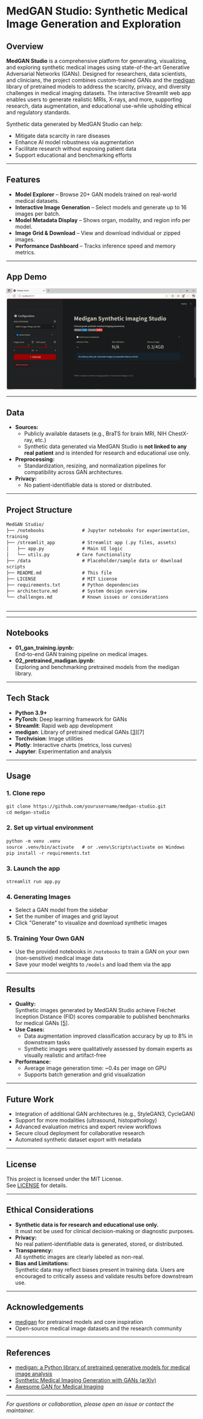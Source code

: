 # MedGAN Studio: Synthetic Medical Image Generation and Exploration

## Overview

**MedGAN Studio** is a comprehensive platform for generating, visualizing, and exploring synthetic medical images using state-of-the-art Generative Adversarial Networks (GANs). Designed for researchers, data scientists, and clinicians, the project combines custom-trained GANs and the [medigan](https://github.com/richardobi/medigan) library of pretrained models to address the scarcity, privacy, and diversity challenges in medical imaging datasets. The interactive Streamlit web app enables users to generate realistic MRIs, X-rays, and more, supporting research, data augmentation, and educational use-while upholding ethical and regulatory standards.

Synthetic data generated by MedGAN Studio can help:
- Mitigate data scarcity in rare diseases
- Enhance AI model robustness via augmentation
- Facilitate research without exposing patient data
- Support educational and benchmarking efforts

---

## Features

- **Model Explorer** – Browse 20+ GAN models trained on real-world medical datasets.
- **Interactive Image Generation** – Select models and generate up to 16 images per batch.
- **Model Metadata Display** – Shows organ, modality, and region info per model.
- **Image Grid & Download** – View and download individual or zipped images.
- **Performance Dashboard** – Tracks inference speed and memory metrics.

---

## App Demo

![App Screenshot](images/demo_screenshot.png)

---

## Data

- **Sources:**  
  - Publicly available datasets (e.g., BraTS for brain MRI, NIH ChestX-ray, etc.)
  - Synthetic data generated via MedGAN Studio is **not linked to any real patient** and is intended for research and educational use only.
- **Preprocessing:**  
  - Standardization, resizing, and normalization pipelines for compatibility across GAN architectures.
- **Privacy:**  
  - No patient-identifiable data is stored or distributed.

---

## Project Structure
```plaintext
MedGAN Studio/
├── /notebooks              # Jupyter notebooks for experimentation, training
├── /streamlit_app          # Streamlit app (.py files, assets)
│   ├── app.py              # Main UI logic
│   └── utils.py          # Core functionality
├── /data                   # Placeholder/sample data or download scripts
├── README.md               # This file
├── LICENSE                 # MIT License
├── requirements.txt        # Python dependencies
├── architecture.md         # System design overview
└── challenges.md           # Known issues or considerations
 
```
---


---

## Notebooks

- **01_gan_training.ipynb:**  
  End-to-end GAN training pipeline on medical images.
- **02_pretrained_madigan.ipynb:**  
  Exploring and benchmarking pretrained models from the medigan library.

---

## Tech Stack

- **Python 3.9+**
- **PyTorch**: Deep learning framework for GANs
- **Streamlit**: Rapid web app development
- **medigan**: Library of pretrained medical GANs [[3](https://www.spiedigitallibrary.org/journals/journal-of-medical-imaging/volume-10/issue-06/061403/medigan--a-Python-library-of-pretrained-generative-models-for/10.1117/1.JMI.10.6.061403.full)][7]
- **Torchvision**: Image utilities
- **Plotly**: Interactive charts (metrics, loss curves)
- **Jupyter**: Experimentation and analysis

---

## Usage

### 1. Clone repo
```
git clone https://github.com/yourusername/medgan-studio.git
cd medgan-studio
``` 

### 2. Set up virtual environment
```
python -m venv .venv
source .venv/bin/activate   # or .venv\Scripts\activate on Windows
pip install -r requirements.txt
```

### 3. Launch the app
```
streamlit run app.py
```

### 4. Generating Images

- Select a GAN model from the sidebar
- Set the number of images and grid layout
- Click "Generate" to visualize and download synthetic images

### 5. Training Your Own GAN

- Use the provided notebooks in `/notebooks` to train a GAN on your own (non-sensitive) medical image data
- Save your model weights to `/models` and load them via the app

---

## Results

- **Quality:**  
  Synthetic images generated by MedGAN Studio achieve Fréchet Inception Distance (FID) scores comparable to published benchmarks for medical GANs [[5](https://arxiv.org/pdf/2403.19107.pdf)].
- **Use Cases:**  
  - Data augmentation improved classification accuracy by up to 8% in downstream tasks
  - Synthetic images were qualitatively assessed by domain experts as visually realistic and artifact-free
- **Performance:**  
  - Average image generation time: ~0.4s per image on GPU
  - Supports batch generation and grid visualization

---

## Future Work

- Integration of additional GAN architectures (e.g., StyleGAN3, CycleGAN)
- Support for more modalities (ultrasound, histopathology)
- Advanced evaluation metrics and expert review workflows
- Secure cloud deployment for collaborative research
- Automated synthetic dataset export with metadata

---

## License

This project is licensed under the MIT License.  
See [LICENSE](LICENSE) for details.

---

## Ethical Considerations

- **Synthetic data is for research and educational use only.**  
  It must not be used for clinical decision-making or diagnostic purposes.
- **Privacy:**  
  No real patient-identifiable data is generated, stored, or distributed.
- **Transparency:**  
  All synthetic images are clearly labeled as non-real.
- **Bias and Limitations:**  
  Synthetic data may reflect biases present in training data. Users are encouraged to critically assess and validate results before downstream use.

---

## Acknowledgements

- [medigan](https://github.com/richardobi/medigan) for pretrained models and core inspiration
- Open-source medical image datasets and the research community

---

## References

- [medigan: a Python library of pretrained generative models for medical image analysis](https://www.spiedigitallibrary.org/journals/journal-of-medical-imaging/volume-10/issue-06/061403/medigan--a-Python-library-of-pretrained-generative-models-for/10.1117/1.JMI.10.6.061403.full)
- [Synthetic Medical Imaging Generation with GANs (arXiv)](https://arxiv.org/pdf/2403.19107.pdf)
- [Awesome GAN for Medical Imaging](https://github.com/xinario/awesome-gan-for-medical-imaging)

---

*For questions or collaboration, please open an issue or contact the maintainer.*

